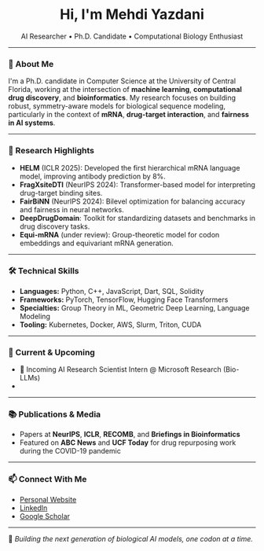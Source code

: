 <h1 align="center">Hi, I'm Mehdi Yazdani</h1>
<p align="center">
AI Researcher • Ph.D. Candidate • Computational Biology Enthusiast
</p>

---

### 🧬 About Me

I'm a Ph.D. candidate in Computer Science at the University of Central Florida, working at the intersection of **machine learning**, **computational drug discovery**, and **bioinformatics**. My research focuses on building robust, symmetry-aware models for biological sequence modeling, particularly in the context of **mRNA**, **drug-target interaction**, and **fairness in AI systems**.

---

### 🧪 Research Highlights

- **HELM** (ICLR 2025): Developed the first hierarchical mRNA language model, improving antibody prediction by 8%.
- **FragXsiteDTI** (NeurIPS 2024): Transformer-based model for interpreting drug-target binding sites.
- **FairBiNN** (NeurIPS 2024): Bilevel optimization for balancing accuracy and fairness in neural networks.
- **DeepDrugDomain**: Toolkit for standardizing datasets and benchmarks in drug discovery tasks.
- **Equi-mRNA** (under review): Group-theoretic model for codon embeddings and equivariant mRNA generation.

---

### 🛠️ Technical Skills

- **Languages:** Python, C++, JavaScript, Dart, SQL, Solidity  
- **Frameworks:** PyTorch, TensorFlow, Hugging Face Transformers  
- **Specialties:** Group Theory in ML, Geometric Deep Learning, Language Modeling  
- **Tooling:** Kubernetes, Docker, AWS, Slurm, Triton, CUDA

---

### 📍 Current & Upcoming

- 💼 Incoming AI Research Scientist Intern @ Microsoft Research (Bio-LLMs)
- 
---

### 📚 Publications & Media

- Papers at **NeurIPS**, **ICLR**, **RECOMB**, and **Briefings in Bioinformatics**  
- Featured on **ABC News** and **UCF Today** for drug repurposing work during the COVID-19 pandemic

---

### 📫 Connect With Me

- [Personal Website](https://yazdanimehdi.com)  
- [LinkedIn](https://linkedin.com/in/yazdanimehdi)  
- [Google Scholar](https://scholar.google.com/citations?user=iLu_fEcAAAAJ&hl=en)
---

🧠 *Building the next generation of biological AI models, one codon at a time.*
